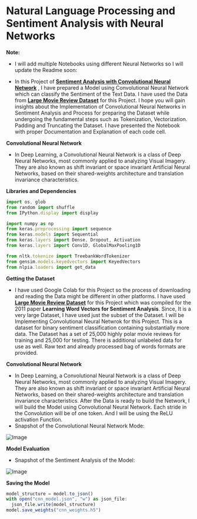 # **Natural Language Processing and Sentiment Analysis with Neural Networks**
**Note:**
- I will add multiple Notebooks using different Neural Networks so I will update the Readme soon:

- In this Project of [**Sentiment Analysis with Convolutional Neural Network**](https://github.com/ThinamXx/CNN__SentimentAnalysis/blob/master/SentimentAnalysis%20with%20CNN.ipynb) , I have prepared a Model using Convolutional Neural Network which can classify the Sentiment of the Text Data. I have used the Data from [**Large Movie Review Dataset**](https://ai.stanford.edu/~amaas/data/sentiment/#:~:text=This%20is%20a%20dataset%20for,data%20for%20use%20as%20well.) for this Project. I hope you will gain insights about the Implementation of Convolutional Neural Networks in Sentiment Analysis and Process for preparing the Dataset while undergoing the fundamental steps such as Tokenization, Vectorization. Padding and Truncating the Dataset. I have presented the Notebook with proper Documentation and Explanation of each code cell. 

**Convolutional Neural Network**
- In Deep Learning, a Convolutional Neural Network is a class of Deep Neural Networks, most commonly applied to analyzing Visual Imagery. They are also known as shift invariant or space invariant Artificial Neural Networks, based on their shared-weights architecture and translation invariance characteristics.

**Libraries and Dependencies**

```javascript
import os, glob
from random import shuffle
from IPython.display import display

import numpy as np                                      
from keras.preprocessing import sequence                
from keras.models import Sequential                     
from keras.layers import Dense, Dropout, Activation     
from keras.layers import Conv1D, GlobalMaxPooling1D     

from nltk.tokenize import TreebankWordTokenizer         
from gensim.models.keyedvectors import KeyedVectors
from nlpia.loaders import get_data    
```

**Getting the Dataset**
- I have used Google Colab for this Project so the process of downloading and reading the Data might be different in other platforms. I have used [**Large Movie Review Dataset**](https://ai.stanford.edu/~amaas/data/sentiment/#:~:text=This%20is%20a%20dataset%20for,data%20for%20use%20as%20well.) for this Project  which was compiled for the 2011 paper **Learning Word Vectors for Sentiment Analysis**. Since, It is a very large Dataset, I have used just the subset of the Dataset. I will be Implementing Convolutional Neural Netwrok for this Project. This is a dataset for binary sentiment classification containing substantially more data. The Dataset has a set of 25,000 highly polar movie reviews for training and 25,000 for testing. There is additional unlabeled data for use as well. Raw text and already processed bag of words formats are provided. 

**Convolutional Neural Network**
- In Deep Learning, a Convolutional Neural Network is a class of Deep Neural Networks, most commonly applied to analyzing Visual Imagery. They are also known as shift invariant or space invariant Artificial Neural Networks, based on their shared-weights architecture and translation invariance characteristics. After the Data is ready to build the Network, I will build the Model using Convolutional Neural Network. Each stride in the Convolution will be of one token. And I will be using the ReLU activation Function.
- Snapshot of the Convolutional Neural Network Mode:

![Image](https://github.com/ThinamXx/66Days__NaturalLanguageProcessing/blob/master/Images/02.PNG)

**Model Evaluation**
- Snapshot of the Sentiment Analysis of the Model:

![Image](https://github.com/ThinamXx/66Days__NaturalLanguageProcessing/blob/master/Images/O3.PNG)

**Saving the Model**

```javascript
model_structure = model.to_json()                            
with open("cnn_model.json", "w") as json_file:
  json_file.write(model_structure)
model.save_weights("cnn_weights.h5")
```


